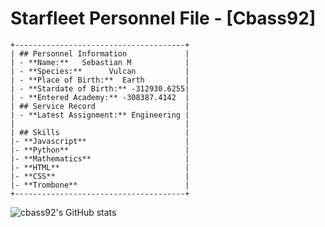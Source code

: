# Starfleet Personnel File - [Cbass92]
    +--------------------------------------+
    | ## Personnel Information             |
    | - **Name:**   Sebastian M            |
    | - **Species:**      Vulcan           |
    | - **Place of Birth:**  Earth         |
    | - **Stardate of Birth:** -312930.6255|
    | - **Entered Academy:** -308387.4142  |
    | ## Service Record                    |
    | - **Latest Assignment:** Engineering |
    |                                      |
    | ## Skills                            |
    |- **Javascript**                      |
    |- **Python**                          |
    |- **Mathematics**                     |
    |- **HTML**                            |
    |- **CSS**                             |
    |- **Trombone**                        |
    +--------------------------------------+
![cbass92's GitHub stats](https://github-readme-stats.vercel.app/api?username=sebastian-92&theme=tokyonight&show_icons=true)

